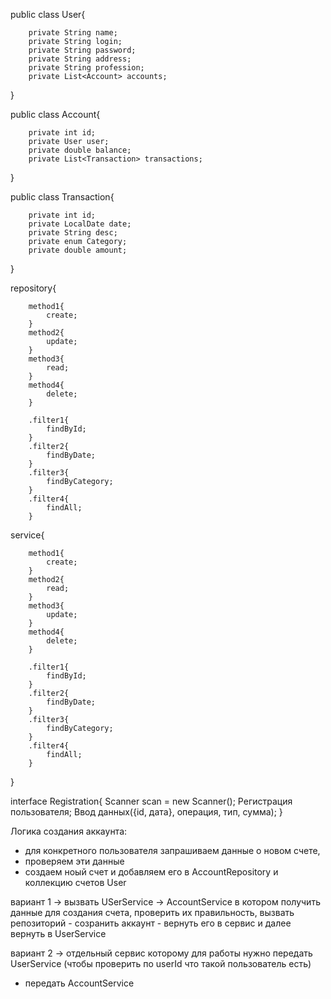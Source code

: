 public class User{

        private String name;
        private String login;
        private String password;
        private String address;
        private String profession;
        private List<Account> accounts;
}

public class Account{

        private int id;
        private User user;
        private double balance;
        private List<Transaction> transactions;
}

public class Transaction{

        private int id;
        private LocalDate date;
        private String desc;
        private enum Category;
        private double amount;
}

repository{

        method1{
            create;
        }
        method2{
            update;
        }
        method3{
            read;
        }
        method4{
            delete;
        }

        .filter1{
            findById;
        }
        .filter2{
            findByDate;
        }
        .filter3{
            findByCategory;
        }
        .filter4{
            findAll;
        }

service{

        method1{
            create;
        }
        method2{
            read;
        }
        method3{
            update;
        }
        method4{
            delete;
        }

        .filter1{
            findById;
        }
        .filter2{
            findByDate;
        }
        .filter3{
            findByCategory;
        }
        .filter4{
            findAll;
        }
}

interface Registration{
        Scanner scan = new Scanner();
        Регистрация пользователя;
        Ввод данных({id, дата}, операция, тип, сумма);
}



Логика создания аккаунта:
- для конкретного пользователя запрашиваем данные о новом счете, 
- проверяем эти данные
- создаем ноый счет и добавляем его в AccountRepository и коллекцию счетов User

вариант 1 -> вызвать USerService -> AccountService в котором получить данные для создания счета, проверить
их правильность, вызвать репозиторий - созранить аккаунт - вернуть его в сервис и далее вернуть в UserService

вариант 2 -> отдельный сервис которому для работы нужно передать UserService (чтобы проверить по userId что такой пользователь есть)
+ передать AccountService 